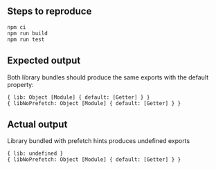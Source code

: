 ## Steps to reproduce
```
npm ci
npm run build
npm run test
```

## Expected output
Both library bundles should produce the same exports with the default property:
```
{ lib: Object [Module] { default: [Getter] } }
{ libNoPrefetch: Object [Module] { default: [Getter] } }
```

## Actual output
Library bundled with prefetch hints produces undefined exports
```
{ lib: undefined }
{ libNoPrefetch: Object [Module] { default: [Getter] } }
```

